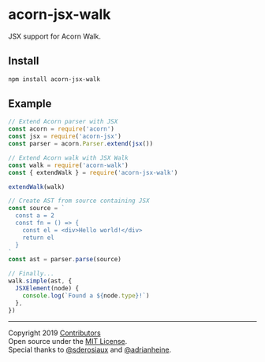 # acorn-jsx-walk

JSX support for Acorn Walk.

## Install

```sh
npm install acorn-jsx-walk
```

## Example

```js
// Extend Acorn parser with JSX
const acorn = require('acorn')
const jsx = require('acorn-jsx')
const parser = acorn.Parser.extend(jsx())

// Extend Acorn walk with JSX Walk
const walk = require('acorn-walk')
const { extendWalk } = require('acorn-jsx-walk')

extendWalk(walk)

// Create AST from source containing JSX
const source = `
  const a = 2
  const fn = () => {
    const el = <div>Hello world!</div>
    return el
  }
`
const ast = parser.parse(source)

// Finally...
walk.simple(ast, {
  JSXElement(node) {
    console.log(`Found a ${node.type}!`)
  },
})
```

---

<p>
Copyright 2019 <a href="https://github.com/sderosiaux/acorn-jsx-walk/graphs/contributors">Contributors</a>
	<br>
Open source under the <a href="https://github.com/sderosiaux/acorn-jsx-walk/blob/master/LICENSE">MIT License</a>.
	<br>
Special thanks to <a href="https://github.com/sderosiaux">@sderosiaux</a> and <a href="https://github.com/adrianheine">@adrianheine</a>.
</p>
